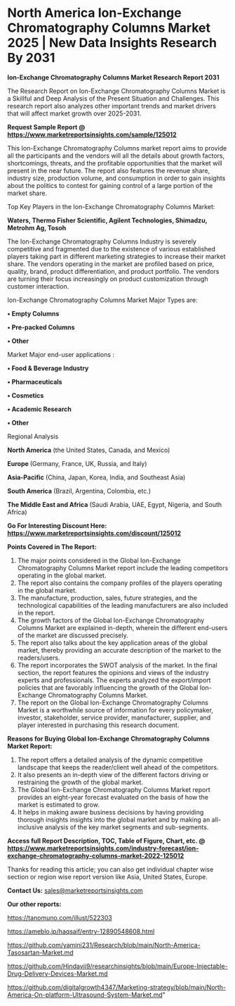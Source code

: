 # North America Ion-Exchange Chromatography Columns Market 2025 | New Data Insights Research By 2031

<strong>Ion-Exchange Chromatography Columns Market Research Report 2031</strong>

The Research Report on Ion-Exchange Chromatography Columns Market is a Skillful and Deep Analysis of the Present Situation and Challenges. This research report also analyzes other important trends and market drivers that will affect market growth over 2025-2031.

<strong>Request Sample Report @ <a href=https://www.marketreportsinsights.com/sample/125012>https://www.marketreportsinsights.com/sample/125012</a></strong>

This Ion-Exchange Chromatography Columns market report aims to provide all the participants and the vendors will all the details about growth factors, shortcomings, threats, and the profitable opportunities that the market will present in the near future. The report also features the revenue share, industry size, production volume, and consumption in order to gain insights about the politics to contest for gaining control of a large portion of the market share.

Top Key Players in the Ion-Exchange Chromatography Columns Market:

<strong>Waters, Thermo Fisher Scientific, Agilent Technologies, Shimadzu, Metrohm Ag, Tosoh</strong>

The Ion-Exchange Chromatography Columns Industry is severely competitive and fragmented due to the existence of various established players taking part in different marketing strategies to increase their market share. The vendors operating in the market are profiled based on price, quality, brand, product differentiation, and product portfolio. The vendors are turning their focus increasingly on product customization through customer interaction.

Ion-Exchange Chromatography Columns Market Major Types are:

<strong>• Empty Columns

• Pre-packed Columns

• Other</strong>

Market Major end-user applications :

<strong>• Food & Beverage Industry

• Pharmaceuticals

• Cosmetics

• Academic Research

• Other</strong>

Regional Analysis

</u><strong><b>North America</b></strong> (the United States, Canada, and Mexico)

<strong><b>Europe </b></strong>(Germany, France, UK, Russia, and Italy)

<strong><b>Asia-Pacific</b></strong> (China, Japan, Korea, India, and Southeast Asia)

<strong><b>South America</b></strong> (Brazil, Argentina, Colombia, etc.)

<strong><b>The Middle East and Africa</b></strong> (Saudi Arabia, UAE, Egypt, Nigeria, and South Africa)

<strong>Go For Interesting Discount Here: <a href=https://www.marketreportsinsights.com/discount/125012>https://www.marketreportsinsights.com/discount/125012</a></strong>

<strong>Points Covered in The Report:</strong>
<ol>
  <li>The major points considered in the Global Ion-Exchange Chromatography Columns Market report include the leading competitors operating in the global market.</li>
  <li>The report also contains the company profiles of the players operating in the global market.</li>
  <li>The manufacture, production, sales, future strategies, and the technological capabilities of the leading manufacturers are also included in the report.</li>
  <li>The growth factors of the Global Ion-Exchange Chromatography Columns Market are explained in-depth, wherein the different end-users of the market are discussed precisely.</li>
  <li>The report also talks about the key application areas of the global market, thereby providing an accurate description of the market to the readers/users.</li>
  <li>The report incorporates the SWOT analysis of the market. In the final section, the report features the opinions and views of the industry experts and professionals. The experts analyzed the export/import policies that are favorably influencing the growth of the Global Ion-Exchange Chromatography Columns Market.</li>
  <li>The report on the Global Ion-Exchange Chromatography Columns Market is a worthwhile source of information for every policymaker, investor, stakeholder, service provider, manufacturer, supplier, and player interested in purchasing this research document.</li>
</ol>
<strong>Reasons for Buying Global Ion-Exchange Chromatography Columns Market Report:</strong>

<ol>
  <li>The report offers a detailed analysis of the dynamic competitive landscape that keeps the reader/client well ahead of the competitors.</li>
  <li>It also presents an in-depth view of the different factors driving or restraining the growth of the global market.</li>
  <li>The Global Ion-Exchange Chromatography Columns Market report provides an eight-year forecast evaluated on the basis of how the market is estimated to grow.</li>
  <li>It helps in making aware business decisions by having providing thorough insights insights into the global market and by making an all-inclusive analysis of the key market segments and sub-segments.</li>
</ol>
<strong>Access full Report Description, TOC, Table of Figure, Chart, etc. @ <a href=https://www.marketreportsinsights.com/industry-forecast/ion-exchange-chromatography-columns-market-2022-125012>https://www.marketreportsinsights.com/industry-forecast/ion-exchange-chromatography-columns-market-2022-125012</a></strong>


Thanks for reading this article; you can also get individual chapter wise section or region wise report version like Asia, United States, Europe.

<strong>Contact Us:</strong>
sales@marketreportsinsights.com

<strong>Our other reports:</strong>

<a href=https://tanomuno.com/illust/522303>https://tanomuno.com/illust/522303</a>

<a href=https://ameblo.jp/haqsaif/entry-12890548608.html>https://ameblo.jp/haqsaif/entry-12890548608.html</a>

<a href=https://github.com/yamini231/Research/blob/main/North-America-Tasosartan-Market.md>https://github.com/yamini231/Research/blob/main/North-America-Tasosartan-Market.md</a>

<a href=https://github.com/Hindavii9/researchinsights/blob/main/Europe-Injectable-Drug-Delivery-Devices-Market.md>https://github.com/Hindavii9/researchinsights/blob/main/Europe-Injectable-Drug-Delivery-Devices-Market.md</a>

<a href=https://github.com/digitalgrowth4347/Marketing-strategy/blob/main/North-America-On-platform-Ultrasound-System-Market.md>https://github.com/digitalgrowth4347/Marketing-strategy/blob/main/North-America-On-platform-Ultrasound-System-Market.md</a>"
